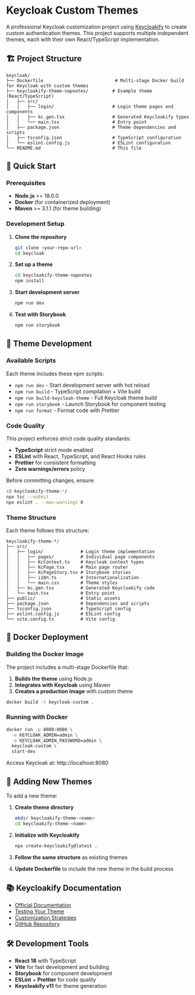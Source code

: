 # Keycloak Custom Themes

A professional Keycloak customization project using [Keycloakify](https://keycloakify.dev) to create custom authentication themes. This project supports multiple independent themes, each with their own React/TypeScript implementation.

## 🏗️ Project Structure

```
keycloak/
├── Dockerfile                           # Multi-stage Docker build for Keycloak with custom themes
├── keycloakify-theme-napnotes/         # Example theme (React/TypeScript)
│   ├── src/
│   │   ├── login/                      # Login theme pages and components
│   │   ├── kc.gen.tsx                  # Generated Keycloakify types
│   │   └── main.tsx                    # Entry point
│   ├── package.json                    # Theme dependencies and scripts
│   ├── tsconfig.json                   # TypeScript configuration
│   └── eslint.config.js                # ESLint configuration
└── README.md                           # This file
```

## 🚀 Quick Start

### Prerequisites

- **Node.js** >= 18.0.0
- **Docker** (for containerized deployment)
- **Maven** >= 3.1.1 (for theme building)

### Development Setup

1. **Clone the repository**

   ```bash
   git clone <your-repo-url>
   cd keycloak
   ```

2. **Set up a theme**

   ```bash
   cd keycloakify-theme-napnotes
   npm install
   ```

3. **Start development server**

   ```bash
   npm run dev
   ```

4. **Test with Storybook**
   ```bash
   npm run storybook
   ```

## 🎨 Theme Development

### Available Scripts

Each theme includes these npm scripts:

- `npm run dev` - Start development server with hot reload
- `npm run build` - TypeScript compilation + Vite build
- `npm run build-keycloak-theme` - Full Keycloak theme build
- `npm run storybook` - Launch Storybook for component testing
- `npm run format` - Format code with Prettier

### Code Quality

This project enforces strict code quality standards:

- **TypeScript** strict mode enabled
- **ESLint** with React, TypeScript, and React Hooks rules
- **Prettier** for consistent formatting
- **Zero warnings/errors** policy

Before committing changes, ensure:

```bash
cd keycloakify-theme-*/
npx tsc --noEmit
npx eslint . --max-warnings 0
```

### Theme Structure

Each theme follows this structure:

```
keycloakify-theme-*/
├── src/
│   ├── login/              # Login theme implementation
│   │   ├── pages/          # Individual page components
│   │   ├── KcContext.ts    # Keycloak context types
│   │   ├── KcPage.tsx      # Main page router
│   │   ├── KcPageStory.tsx # Storybook stories
│   │   ├── i18n.ts         # Internationalization
│   │   └── main.css        # Theme styles
│   ├── kc.gen.tsx          # Generated Keycloakify code
│   └── main.tsx            # Entry point
├── public/                 # Static assets
├── package.json            # Dependencies and scripts
├── tsconfig.json           # TypeScript config
├── eslint.config.js        # ESLint config
└── vite.config.ts          # Vite config
```

## 🐳 Docker Deployment

### Building the Docker Image

The project includes a multi-stage Dockerfile that:

1. **Builds the theme** using Node.js
2. **Integrates with Keycloak** using Maven
3. **Creates a production image** with custom theme

```bash
docker build -t keycloak-custom .
```

### Running with Docker

```bash
docker run -p 8080:8080 \
  -e KEYCLOAK_ADMIN=admin \
  -e KEYCLOAK_ADMIN_PASSWORD=admin \
  keycloak-custom \
  start-dev
```

Access Keycloak at: http://localhost:8080

## 🎯 Adding New Themes

To add a new theme:

1. **Create theme directory**

   ```bash
   mkdir keycloakify-theme-<name>
   cd keycloakify-theme-<name>
   ```

2. **Initialize with Keycloakify**

   ```bash
   npx create-keycloakify@latest .
   ```

3. **Follow the same structure** as existing themes
4. **Update Dockerfile** to include the new theme in the build process

## 📚 Keycloakify Documentation

- [Official Documentation](https://docs.keycloakify.dev)
- [Testing Your Theme](https://docs.keycloakify.dev/testing-your-theme)
- [Customization Strategies](https://docs.keycloakify.dev/customization-strategies)
- [GitHub Repository](https://github.com/keycloakify/keycloakify)

## 🛠️ Development Tools

- **React 18** with TypeScript
- **Vite** for fast development and building
- **Storybook** for component development
- **ESLint** + **Prettier** for code quality
- **Keycloakify v11** for theme generation
